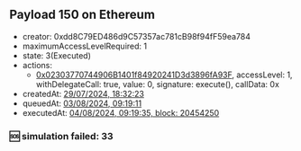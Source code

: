 ## Payload 150 on Ethereum

- creator: 0xdd8C79ED486d9C57357ac781cB98f94fF59ea784
- maximumAccessLevelRequired: 1
- state: 3(Executed)
- actions:
  - [0x02303770744906B1401f84920241D3d3896fA93F](https://etherscan.io/tx/0x02303770744906B1401f84920241D3d3896fA93F), accessLevel: 1, withDelegateCall: true, value: 0, signature: execute(), callData: 0x
- createdAt: [29/07/2024, 18:32:23](https://etherscan.io/tx/0xb7e1a79bd456951ddaac1e7d709b2b28dbd552da79e48b14d57107d104413850)
- queuedAt: [03/08/2024, 09:19:11](https://etherscan.io/tx/0xe92b2ba52e590830f384080567bc1b1428f99dc6865b507d823e65ff5c80d5ee)
- executedAt: [04/08/2024, 09:19:35, block: 20454250](https://etherscan.io/tx/0x547a08b523d65f47cdaf3334233e1246b0df12db1c0e7c62894b4de4eef9a00c)

### :sos: simulation failed: 33
